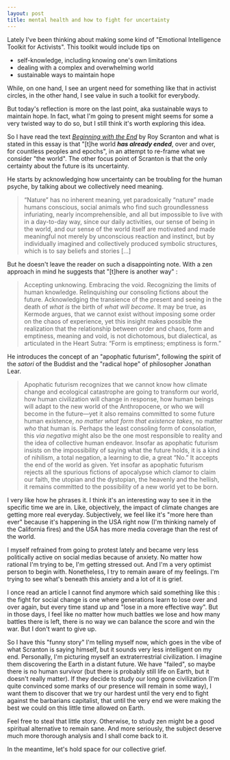 ```yaml
---
layout: post
title: mental health and how to fight for uncertainty
---
```


Lately I've been thinking about making some kind of "Emotional Intelligence Toolkit for Activists". This toolkit would include tips on 

 - self-knowledge, including knowing one's own limitations
 - dealing with a complex and overwhelming world
 - sustainable ways to maintain hope

While, on one hand, I see an urgent need for something like that in activist circles, in the other hand, I see value in such a toolkit for everybody. 

But today's reflection is more on the last point, aka sustainable ways to maintain hope. In fact, what I'm going to present might seems for some a very twisted way to do so, but I still think it's worth exploring this idea.

So I have read the text *[Beginning with the End](https://emergencemagazine.org/story/beginning-with-the-end/)* by Roy Scranton and what is stated in this essay is that "[t]he world _**has already ended**_, over and over, for countless peoples and epochs", in an attempt to re-frame what we consider "the world". The other focus point of Scranton is that the only certainty about the future is its uncertainty.

He starts by acknowledging how uncertainty can be troubling for the human psyche, by talking about we collectively need meaning. 

> “Nature” has no inherent meaning, yet paradoxically “nature” made
> humans conscious, social animals who find such groundlessness
> infuriating, nearly incomprehensible, and all but impossible to live
> with in a day-to-day way, since our daily activities, our sense of
> being in the world, and our sense of the world itself are motivated
> and made meaningful not merely by unconscious reaction and instinct,
> but by individually imagined and collectively produced symbolic
> structures, which is to say beliefs and stories [...]

But he doesn't leave the reader on such a disappointing note. With a zen approach in mind he suggests that "[t]here is another way" :

> Accepting unknowing. Embracing the void. Recognizing the limits of
> human knowledge. Relinquishing our consoling fictions about the
> future. Acknowledging the transience of the present and seeing in the
> death of _what is_ the birth of _what will become_. It may be
> true, as Kermode argues, that we cannot exist without imposing some
> order on the chaos of experience, yet this insight makes possible the
> realization that the relationship between order and chaos, form and
> emptiness, meaning and void, is not dichotomous, but dialectical, as
> articulated in the Heart Sutra: “Form is emptiness; emptiness is
> form.”

He introduces the concept of an "apophatic futurism", following the spirit of the *satori* of the Buddist and the "radical hope" of philosopher Jonathan Lear.

> Apophatic futurism recognizes that we cannot know how climate change
> and ecological catastrophe are going to transform our world, how human
> civilization will change in response, how human beings will adapt to
> the new world of the Anthropocene, or who we will become in the
> future—yet it also remains committed to some future human existence,
> _no matter what form that existence takes_, no matter _who_ that human is. Perhaps the least consoling form of consolation, this _via
> negativa_ might also be the one most responsible to reality and the
> idea of collective human endeavor. Insofar as apophatic futurism
> insists on the impossibility of saying what the future holds, it is a
> kind of nihilism, a total negation, a learning to die, a great “No.”
> It accepts the end of the world as given. Yet insofar as apophatic
> futurism rejects all the spurious fictions of apocalypse which clamor
> to claim our faith, the utopian and the dystopian, the heavenly and
> the hellish, it remains committed to the possibility of a new world
> yet to be born.

I very like how he phrases it. I think it's an interesting way to see it in the specific time we are in. Like, objectively, the impact of climate changes are getting more real everyday. Subjectively, we feel like it's "more here than ever" because it's happening in the USA right now (I'm thinking namely of the California fires) and the USA has more media coverage than the rest of the world. 

I myself refrained from going to protest lately and became very less politically active on social medias because of anxiety. No matter how rational I'm trying to be, I'm getting stressed out. And I'm a very optimist person to begin with. Nonetheless, I try to remain aware of my feelings. I'm trying to see what's beneath this anxiety and a lot of it is grief.

I once read an article I cannot find anymore which said something like this : the fight for social change is one where generations learn to lose over and over again, but every time stand up and "lose in a more effective way". But in those days, I feel like no matter how much battles we lose and how many battles there is left, there is no way we can balance the score and win the war. But I don't want to give up.

So I have this "funny story" I'm telling myself now, which goes in the vibe of what Scranton is saying himself, but it sounds very less intelligent on my end. Personally, I'm picturing myself an extraterrestrial civilization. I imagine them discovering the Earth in a distant future. We have "failed", so maybe there is no human survivor (but there is probably still life on Earth, but it doesn't really matter). If they decide to study our long gone civilization (I'm quite convinced some marks of our presence will remain in some way), I want them to discover that we try our hardest until the very end to fight against the barbarians capitalist, that until the very end we were making the best we could on this little time allowed on Earth. 

Feel free to steal that little story. Otherwise, to study zen might be a good spiritual alternative to remain sane. And more seriously, the subject deserve much more thorough analysis and I shall come back to it.

 In the meantime, let's hold space for our collective grief.
